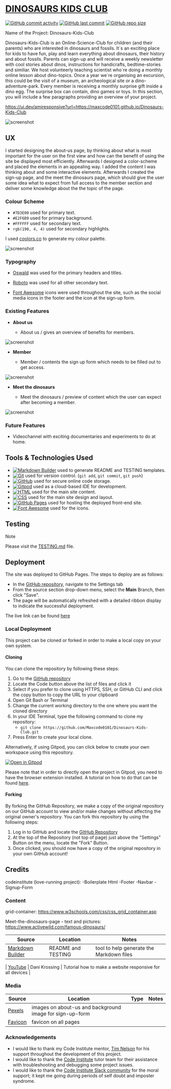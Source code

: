 # [DINOSAURS KIDS CLUB](https://maxcode0101.github.io/Dinosaurs-Kids-Club)

[![GitHub commit activity](https://img.shields.io/github/commit-activity/t/Maxcode0101/Dinosaurs-Kids-Club)](https://github.com/Maxcode0101/Dinosaurs-Kids-Club/commits/main)
[![GitHub last commit](https://img.shields.io/github/last-commit/Maxcode0101/Dinosaurs-Kids-Club)](https://github.com/Maxcode0101/Dinosaurs-Kids-Club/commits/main)
[![GitHub repo size](https://img.shields.io/github/repo-size/Maxcode0101/Dinosaurs-Kids-Club)](https://github.com/Maxcode0101/Dinosaurs-Kids-Club)

Name of the Project: Dinosaurs-Kids-Club

Dinosaurs-Kids-Club is an Online-Science-Club for children (and their parents) who are interested in dinosaurs and fossils. It´s an exciting place for kids to have fun, play and learn everything about dinosaurs, their history and about fossils. Parents can sign-up and will receive a weekly newsletter with cool stories about dinos, instructions for handicrafts, bedtime-stories and similiar. We host volunteerly teaching scientist who´re doing a monthly online lesson about dino-topics. Once a year we´re organising an excursion, this could be the visit of a museum, an archeological site or a dino-adventure-park. Every member is receiving a monthly surprise gift inside a dino egg. The surprise box can contain, dino games or toys. 
In this section, you will include a few paragraphs providing an overview of your project.

https://ui.dev/amiresponsive?url=https://maxcode0101.github.io/Dinosaurs-Kids-Club

![screenshot](documentation/mockup.png)

## UX

I started designing the about-us page, by thinking about what is most important for the user on the first view and how can the benefit of using the site be displayed most efficiently. Afterwards I designed a color-scheme and placed the elements in an appealing way. I added the content I was thinking about and some interactive elements. Afterwards I created the sign-up page, and the meet the dinosaurs page, which should give the user some idea what to expect from full access to the member section and deliver some knowledge about the the topic of the page.

### Colour Scheme

- `#7D3E00` used for primary text.
- `#E2F6B9` used for primary background.
- `#FFFFFF` used for secondary text.
- `rgb(190, 4, 4)` used for secondary highlights.

I used [coolors.co](https://coolors.co/7d3e00-e2f6b9-ffffff-be0404) to generate my colour palette.

![screenshot](documentation/colors.png)


### Typography

- [Oswald](https://fonts.google.com/specimen/Oswald) was used for the primary headers and titles.

- [Roboto](https://fonts.google.com/specimen/Roboto) was used for all other secondary text.

- [Font Awesome](https://fontawesome.com) icons were used throughout the site, such as the social media icons in the footer and the icon at the sign-up form.


### Existing Features

- **About us**

    - About us / gives an overview of benefits for members.

![screenshot](documentation/features_home.png)

- **Member**

    - Member / contents the sign up form which needs to be filled out to get access.

![screenshot](documentation/features_form.png)

- **Meet the dinosaurs**

    - Meet the dinosaurs / preview of content which the user can expect after becoming a member.

![screenshot](documentation/features_meet.png)

### Future Features

- Videochannel with exciting documentaries and experiments to do at home.

## Tools & Technologies Used

- [![Markdown Builder](https://img.shields.io/badge/Markdown_Builder-grey?logo=markdown&logoColor=000000)](https://tim.2bn.dev/markdown-builder) used to generate README and TESTING templates.
- [![Git](https://img.shields.io/badge/Git-grey?logo=git&logoColor=F05032)](https://git-scm.com) used for version control. (`git add`, `git commit`, `git push`)
- [![GitHub](https://img.shields.io/badge/GitHub-grey?logo=github&logoColor=181717)](https://github.com) used for secure online code storage.
- [![Gitpod](https://img.shields.io/badge/Gitpod-grey?logo=gitpod&logoColor=FFAE33)](https://gitpod.io) used as a cloud-based IDE for development.
- [![HTML](https://img.shields.io/badge/HTML-grey?logo=html5&logoColor=E34F26)](https://en.wikipedia.org/wiki/HTML) used for the main site content.
- [![CSS](https://img.shields.io/badge/CSS-grey?logo=css3&logoColor=1572B6)](https://en.wikipedia.org/wiki/CSS) used for the main site design and layout.
- [![GitHub Pages](https://img.shields.io/badge/GitHub_Pages-grey?logo=githubpages&logoColor=222222)](https://pages.github.com) used for hosting the deployed front-end site.
- [![Font Awesome](https://img.shields.io/badge/Font_Awesome-grey?logo=fontawesome&logoColor=528DD7)](https://fontawesome.com) used for the icons.

## Testing

> [!NOTE]  
>Please visit the [TESTING.md](TESTING.md) file.

## Deployment

The site was deployed to GitHub Pages. The steps to deploy are as follows:

- In the [GitHub repository](https://github.com/Maxcode0101/Dinosaurs-Kids-Club), navigate to the Settings tab 
- From the source section drop-down menu, select the **Main** Branch, then click "Save".
- The page will be automatically refreshed with a detailed ribbon display to indicate the successful deployment.

The live link can be found [here](https://maxcode0101.github.io/Dinosaurs-Kids-Club)

### Local Deployment

This project can be cloned or forked in order to make a local copy on your own system.

#### Cloning

You can clone the repository by following these steps:

1. Go to the [GitHub repository](https://github.com/Maxcode0101/Dinosaurs-Kids-Club) 
2. Locate the Code button above the list of files and click it 
3. Select if you prefer to clone using HTTPS, SSH, or GitHub CLI and click the copy button to copy the URL to your clipboard
4. Open Git Bash or Terminal
5. Change the current working directory to the one where you want the cloned directory
6. In your IDE Terminal, type the following command to clone my repository:
	- `git clone https://github.com/Maxcode0101/Dinosaurs-Kids-Club.git`
7. Press Enter to create your local clone.

Alternatively, if using Gitpod, you can click below to create your own workspace using this repository.

[![Open in Gitpod](https://gitpod.io/button/open-in-gitpod.svg)](https://gitpod.io/#https://github.com/Maxcode0101/Dinosaurs-Kids-Club)

Please note that in order to directly open the project in Gitpod, you need to have the browser extension installed.
A tutorial on how to do that can be found [here](https://www.gitpod.io/docs/configure/user-settings/browser-extension).

#### Forking

By forking the GitHub Repository, we make a copy of the original repository on our GitHub account to view and/or make changes without affecting the original owner's repository.
You can fork this repository by using the following steps:

1. Log in to GitHub and locate the [GitHub Repository](https://github.com/Maxcode0101/Dinosaurs-Kids-Club)
2. At the top of the Repository (not top of page) just above the "Settings" Button on the menu, locate the "Fork" Button.
3. Once clicked, you should now have a copy of the original repository in your own GitHub account!


## Credits

codeinstitute (love-running project):
 -Boilerplate Html
 -Footer
 -Navbar
 -Signup-Form


### Content

grid-container:
https://www.w3schools.com/css/css_grid_container.asp

Meet-the-dinosaurs-page - text and pictures:
https://www.activewild.com/famous-dinosaurs/


| Source | Location | Notes |
| --- | --- | --- |
| [Markdown Builder](https://tim.2bn.dev/markdown-builder) | README and TESTING | tool to help generate the Markdown files |

| [YouTube](https://www.youtube.com/watch?v=UUjNEMXZA-k) | Dani Krossing | Tutorial how to make a website responsive for all devices |

### Media

| Source | Location | Type | Notes |
| --- | --- | --- | --- |
| [Pexels](https://www.pexels.com) | images on about-us and background image for sign-up-form | 
| [Favicon](https://favicon.io) | favicon on all pages |


### Acknowledgements

- I would like to thank my Code Institute mentor, [Tim Nelson](https://github.com/TravelTimN) for his support throughout the development of this project.
- I would like to thank the [Code Institute](https://codeinstitute.net) tutor team for their assistance with troubleshooting and debugging some project issues.
- I would like to thank the [Code Institute Slack community](https://code-institute-room.slack.com) for the moral support; it kept me going during periods of self doubt and imposter syndrome.